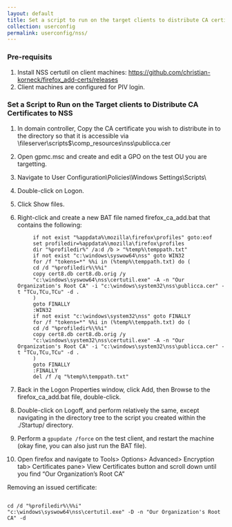 ```yaml
---
layout: default
title: Set a script to run on the target clients to distribute CA certificates to NSS
collection: userconfig
permalink: userconfig/nss/
---
```


### Pre-requisits

1. Install NSS certutil on client machines: https://github.com/christian-korneck/firefox_add-certs/releases
2. Client machines are configured for PIV login.

### Set a Script to Run on the Target clients to Distribute CA Certificates to NSS

1. In domain controller, Copy the CA certificate you wish to distribute in to the directory so that it is accessible via \\fileserver\scripts$\comp_resources\nss\publicca.cer
2. Open gpmc.msc and create and edit a GPO on the test OU you are targetting.
3. Navigate to User Configuration\Policies\Windows Settings\Scripts\

4. Double-click on Logon.

5. Click Show files.

6. Right-click and create a new BAT file named firefox_ca_add.bat that contains the following:

            if not exist "%appdata%\mozilla\firefox\profiles" goto:eof
            set profiledir=%appdata%\mozilla\firefox\profiles
            dir "%profiledir%" /a:d /b > "%temp%\temppath.txt"
            if not exist "c:\windows\syswow64\nss" goto WIN32
            for /f "tokens=*" %%i in (%temp%\temppath.txt) do (
            cd /d "%profiledir%\%%i"
            copy cert8.db cert8.db.orig /y
            "c:\windows\syswow64\nss\certutil.exe" -A -n "Our Organization's Root CA" -i "c:\windows\system32\nss\publicca.cer" -t "TCu,TCu,TCu" -d .
            )
            goto FINALLY
            :WIN32
            if not exist "c:\windows\system32\nss" goto FINALLY
            for /f "tokens=*" %%i in (%temp%\temppath.txt) do (
            cd /d "%profiledir%\%%i"
            copy cert8.db cert8.db.orig /y
            "c:\windows\system32\nss\certutil.exe" -A -n "Our Organization's Root CA" -i "c:\windows\system32\nss\publicca.cer" -t "TCu,TCu,TCu" -d .
            )
            goto FINALLY
            :FINALLY
            del /f /q "%temp%\temppath.txt"

7. Back in the Logon Properties window, click Add, then Browse to the firefox_ca_add.bat file, double-click.

8. Double-click on Logoff, and perform relatively the same, except navigating in the directory tree to the script you created within the ./Startup/ directory.

9. Perform a `gpupdate /force` on the test client, and restart the machine (okay fine, you can also just run the BAT file).

10. Open firefox and navigate to Tools> Options> Advanced> Encryption tab> Certificates pane> View Certificates button and scroll down until you find “Our Organization’s Root CA”

Removing an issued certificate:

```

cd /d "%profiledir%\%%i"
"c:\windows\syswow64\nss\certutil.exe" -D -n "Our Organization's Root CA" -d 
```
